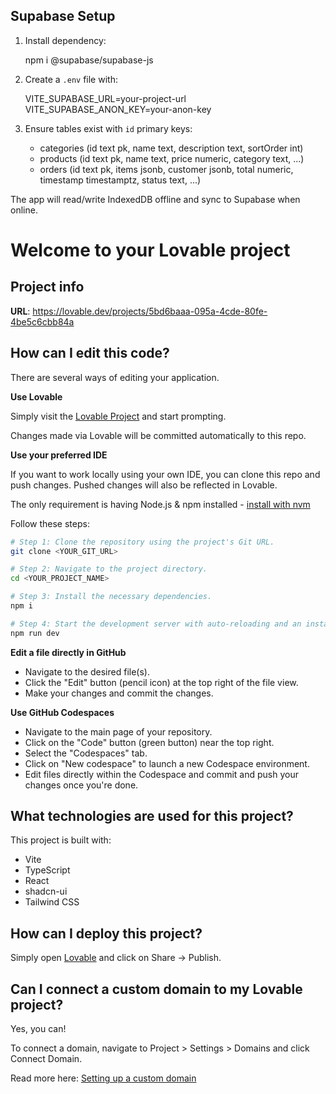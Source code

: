 ## Supabase Setup

1. Install dependency:

   npm i @supabase/supabase-js

2. Create a `.env` file with:

   VITE_SUPABASE_URL=your-project-url
   VITE_SUPABASE_ANON_KEY=your-anon-key

3. Ensure tables exist with `id` primary keys:

   - categories (id text pk, name text, description text, sortOrder int)
   - products (id text pk, name text, price numeric, category text, ...)
   - orders (id text pk, items jsonb, customer jsonb, total numeric, timestamp timestamptz, status text, ...)

The app will read/write IndexedDB offline and sync to Supabase when online.

# Welcome to your Lovable project

## Project info

**URL**: https://lovable.dev/projects/5bd6baaa-095a-4cde-80fe-4be5c6cbb84a

## How can I edit this code?

There are several ways of editing your application.

**Use Lovable**

Simply visit the [Lovable Project](https://rmp-web.vercel.app) and start prompting.

Changes made via Lovable will be committed automatically to this repo.

**Use your preferred IDE**

If you want to work locally using your own IDE, you can clone this repo and push changes. Pushed changes will also be reflected in Lovable.

The only requirement is having Node.js & npm installed - [install with nvm](https://github.com/nvm-sh/nvm#installing-and-updating)

Follow these steps:

```sh
# Step 1: Clone the repository using the project's Git URL.
git clone <YOUR_GIT_URL>

# Step 2: Navigate to the project directory.
cd <YOUR_PROJECT_NAME>

# Step 3: Install the necessary dependencies.
npm i

# Step 4: Start the development server with auto-reloading and an instant preview.
npm run dev
```

**Edit a file directly in GitHub**

- Navigate to the desired file(s).
- Click the "Edit" button (pencil icon) at the top right of the file view.
- Make your changes and commit the changes.

**Use GitHub Codespaces**

- Navigate to the main page of your repository.
- Click on the "Code" button (green button) near the top right.
- Select the "Codespaces" tab.
- Click on "New codespace" to launch a new Codespace environment.
- Edit files directly within the Codespace and commit and push your changes once you're done.

## What technologies are used for this project?

This project is built with:

- Vite
- TypeScript
- React
- shadcn-ui
- Tailwind CSS

## How can I deploy this project?

Simply open [Lovable](https://lovable.dev/projects/5bd6baaa-095a-4cde-80fe-4be5c6cbb84a) and click on Share -> Publish.

## Can I connect a custom domain to my Lovable project?

Yes, you can!

To connect a domain, navigate to Project > Settings > Domains and click Connect Domain.

Read more here: [Setting up a custom domain](https://docs.lovable.dev/tips-tricks/custom-domain#step-by-step-guide)
